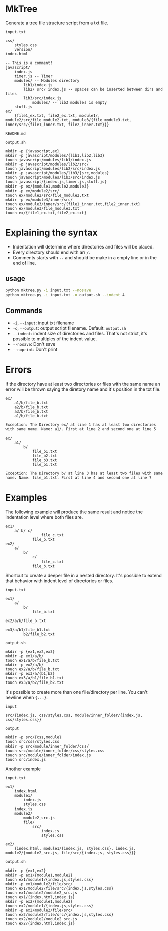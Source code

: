 # MkTree

Generate a tree file structure script from a txt file.

`input.txt`
```
css/
    styles.css
    version/
index.html

-- This is a comment!
javascript/
    index.js
    timer.js -- Timer
    modules/ -- Modules directory
        lib1/index.js
        lib2/ src/ index.js -- spaces can be inserted between dirs and files
        lib3/src/index.js
            modules/ -- lib3 modules is empty
    stuff.js
ex/
    {file1_ex.txt, file2_ex.txt, module1/, module2/src/file_module2.txt, module3/{file_module3.txt, inner/src/{file1_inner.txt, file2_inner.txt}}}

README.md
```

`output.sh`
```
mkdir -p {javascript,ex}
mkdir -p javascript/modules/{lib1,lib2,lib3}
touch javascript/modules/lib1/index.js
mkdir -p javascript/modules/lib2/src/
touch javascript/modules/lib2/src/index.js
mkdir -p javascript/modules/lib3/{src,modules}
touch javascript/modules/lib3/src/index.js
touch javascript/{index.js,timer.js,stuff.js}
mkdir -p ex/{module1,module2,module3}
mkdir -p ex/module2/src/
touch ex/module2/src/file_module2.txt
mkdir -p ex/module3/inner/src/
touch ex/module3/inner/src/{file1_inner.txt,file2_inner.txt}
touch ex/module3/file_module3.txt
touch ex/{file1_ex.txt,file2_ex.txt}
```

# Explaining the syntax

- Indentation will determine where directories and files will be placed.
- Every directory should end with an `/`.
- Comments starts with `--` and should be make in a empty line or in the end of line.

## usage
```sh
python mktree.py -i input.txt --nosave
python mktree.py -i input.txt -o output.sh --indent 4
```

## Commands

- `-i`, `--input`: input txt filename
- `-o`, `--output`: output script filename. Default: `output.sh`
- `--indent`: indent size of directories and files. That's not strict, it's possible to multiples of the indent value.
- `--nosave`: Don't save
- `--noprint`: Don't print

# Errors

If the directory have at least two directories or files with the same name an error will be thrown saying the diretory name and it's position in the txt file.

```
ex/
    a1/b/file_b.txt
    a2/b/file_b.txt
    a3/b/file_b.txt
    a1/b/file_b.txt
```
`Exception: The Directory ex/ at line 1 has at least two directories with same name. Name: a1/. First at line 2 and second one at line 5`

```
ex/
    a1/
        b/
            file_b1.txt
            file_b2.txt
            file_b3.txt
            file_b1.txt
```
`Exception: The Directory b/ at line 3 has at least two files with same name. Name: file_b1.txt. First at line 4 and second one at line 7`

# Examples

The following example will produce the same result and notice the indentation level where both files are.
```
ex1/
    a/ b/ c/
                file_c.txt
            file_b.txt
ex2/
    a/
        b/
            c/
                file_c.txt
            file_b.txt
```

Shortcut to create a deeper file in a nested directory. It's possible to extend that behavior with indent level of directories or files.

`input.txt`
```
ex1/
    a/
        b/
            file_b.txt

ex2/a/b/file_b.txt

ex3/a/b1/file_b1.txt
        b2/file_b2.txt
```

`output.sh`
```
mkdir -p {ex1,ex2,ex3}
mkdir -p ex1/a/b/
touch ex1/a/b/file_b.txt
mkdir -p ex2/a/b/
touch ex2/a/b/file_b.txt
mkdir -p ex3/a/{b1,b2}
touch ex3/a/b1/file_b1.txt
touch ex3/a/b2/file_b2.txt
```

It's possible to create more than one file/directory per line. You can't newline when `{...}`.

`input`
```
src/{index.js, css/styles.css, module/inner_folder/{index.js, css/styles.css}}
```

`output`
```
mkdir -p src/{css,module}
touch src/css/styles.css
mkdir -p src/module/inner_folder/css/
touch src/module/inner_folder/css/styles.css
touch src/module/inner_folder/index.js
touch src/index.js
```

Another example

`input.txt`
```
ex1/
    index.html
    module1/
        index.js
        styles.css
    index.js
    module2/
        module2_src.js
        file/
            src/
                index.js
                styles.css

ex2/
    {index.html, module1/{index.js, styles.css}, index.js, module2/{module2_src.js, file/src/{index.js, styles.css}}}
```

`output.sh`
```
mkdir -p {ex1,ex2}
mkdir -p ex1/{module1,module2}
touch ex1/module1/{index.js,styles.css}
mkdir -p ex1/module2/file/src/
touch ex1/module2/file/src/{index.js,styles.css}
touch ex1/module2/module2_src.js
touch ex1/{index.html,index.js}
mkdir -p ex2/{module1,module2}
touch ex2/module1/{index.js,styles.css}
mkdir -p ex2/module2/file/src/
touch ex2/module2/file/src/{index.js,styles.css}
touch ex2/module2/module2_src.js
touch ex2/{index.html,index.js}
```
